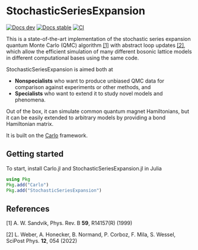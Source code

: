 # StochasticSeriesExpansion
[![Docs dev](https://img.shields.io/badge/docs-latest-blue.svg)](https://lukas.weber.science/StochasticSeriesExpansion.jl/dev/)
[![Docs stable](https://img.shields.io/badge/docs-stable-blue.svg)](https://lukas.weber.science/StochasticSeriesExpansion.jl/stable/)
[![CI](https://github.com/lukas-weber/StochasticSeriesExpansion.jl/actions/workflows/main.yml/badge.svg)](https://github.com/lukas-weber/StochasticSeriesExpansion.jl/actions/workflows/main.yml)

This is a state-of-the-art implementation of the stochastic series expansion quantum Monte Carlo (QMC) algorithm [[1]](#1) with abstract loop updates [[2]](#2), which allow
the efficient simulation of many different bosonic lattice models in different computational bases using the same code.

StochasticSeriesExpansion is aimed both at
* **Nonspecialists** who want to produce unbiased QMC data for comparison against experiments or other methods,
and
* **Specialists** who want to extend it to study novel models and phenomena.

Out of the box, it can simulate common quantum magnet Hamiltonians, but it can be easily extended to arbitrary models by providing a bond Hamiltonian matrix.

It is built on the [Carlo](https://github.com/lukas-weber/Carlo.jl.git) framework.

## Getting started

To start, install Carlo.jl and StochasticSeriesExpansion.jl in Julia
```julia
using Pkg
Pkg.add("Carlo")
Pkg.add("StochasticSeriesExpansion")
```

## References
<a id="1">[1]</a> A. W. Sandvik, Phys. Rev. B **59**, R14157(R) (1999)

<a id="2">[2]</a> L. Weber, A. Honecker, B. Normand, P. Corboz, F. Mila, S. Wessel, SciPost Phys. **12**, 054 (2022)
